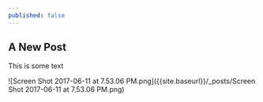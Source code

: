 ```yaml
---
published: false
---
```

## A New Post

This is some text

![Screen Shot 2017-06-11 at 7.53.06 PM.png]({{site.baseurl}}/_posts/Screen Shot 2017-06-11 at 7.53.06 PM.png)
